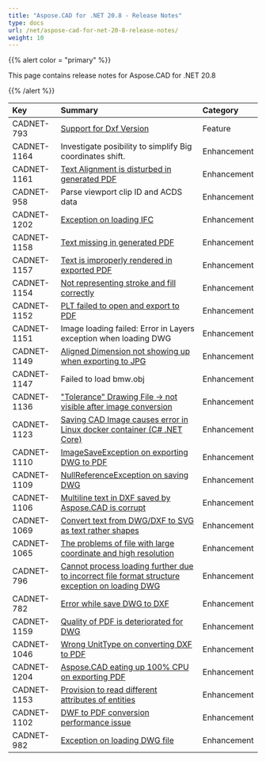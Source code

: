 ```yaml
---
title: "Aspose.CAD for .NET 20.8 - Release Notes"
type: docs
url: /net/aspose-cad-for-net-20-8-release-notes/
weight: 10
---
```


{{% alert color = "primary" %}}

This page contains release notes for Aspose.CAD for .NET 20.8

{{% /alert %}}


|**Key**|**Summary**|**Category**|
| :- | :- | :- |
| CADNET-793 | [Support for Dxf Version](https://forum.aspose.com/t/issue-in-convert-dxf-to-pdf/196684) | Feature |
| CADNET-1164 | Investigate posibility to simplify Big coordinates shift. | Enhancement |
| CADNET-1161 | [Text Alignment is disturbed in generated PDF](https://forum.aspose.com/t/dwg-to-pdf-conversion-issues/215853/8) | Enhancement |
| CADNET-958 | Parse viewport clip ID and ACDS data | Enhancement |
| CADNET-1202 | [Exception on loading IFC](https://forum.aspose.com/t/error-when-converting-ifc-to-pdf/214966) | Enhancement |
| CADNET-1158 | [Text missing in generated PDF](https://forum.aspose.com/t/dwg-to-pdf-conversion-issues/215853/5) | Enhancement |
| CADNET-1157 | [Text is improperly rendered in exported PDF](https://forum.aspose.com/t/dwg-to-pdf-conversion-issues/215853/5) | Enhancement |
| CADNET-1154 | [Not representing stroke and fill correctly](https://forum.aspose.com/t/not-representing-stroke-and-fill-correctly/215737) | Enhancement |
| CADNET-1152 | [PLT failed to open and export to PDF](https://forum.aspose.com/t/problems-with-plt-e-dwg/215541/6) | Enhancement |
| CADNET-1151 | Image loading failed: Error in Layers exception when loading DWG | Enhancement |
| CADNET-1149 | [Aligned Dimension not showing up when exporting to JPG ](https://forum.aspose.com/t/aligned-dimension-not-showing-up-when-exporting-to-jpg/215248) | Enhancement |
| CADNET-1147 | Failed to load bmw.obj | Enhancement |
| CADNET-1136 | ["Tolerance" Drawing File -> not visible after image conversion](https://forum.aspose.com/t/tolerance-drawing-file-not-visible-after-image-conversion/212441/4) | Enhancement |
| CADNET-1123 | [Saving CAD Image causes error in Linux docker container (C# .NET Core)](https://forum.aspose.com/t/saving-cad-image-causes-error-in-linux-docker-container-c-net-core/214283) | Enhancement |
| CADNET-1110 | [ImageSaveException on exporting DWG to PDF](https://forum.aspose.com/t/aspose-cad-cadexceptions-imagesaveexception-error-occurs-in-converting-some-large-dwg-to-pdf/213558) | Enhancement |
| CADNET-1109 | [NullReferenceException on saving DWG](https://forum.aspose.com/t/aspose-cad-cadexceptions-imagesaveexception-occurrs-in-coverting-dwg-to-pdf/213526) | Enhancement |
| CADNET-1106 | [Multiline text in DXF saved by Aspose.CAD is corrupt](https://forum.aspose.com/t/multiline-text-in-dxf-saved-by-aspose-cad-is-corrupt/213358) | Enhancement |
| CADNET-1069 | [Convert text from DWG/DXF to SVG as text rather shapes](https://forum.aspose.com/t/convert-from-dwg-dxf-to-emf-and-svg/211714/3) | Enhancement |
| CADNET-1065 | [ The problems of file with large coordinate and high resolution](https://forum.aspose.com/t/the-problems-of-file-with-large-coordinate-and-high-resolution/211597/3) | Enhancement |
| CADNET-796 | [Cannot process loading further due to incorrect file format structure exception on loading DWG](https://forum.aspose.com/t/common-errors-on-dwg-to-pdf/196691) | Enhancement |
| CADNET-782 | [Error while save DWG to DXF](https://github.com/aspose-cad/Aspose.CAD-for-.NET/issues/5#issuecomment-478199062) | Enhancement |
| CADNET-1159 | [Quality of PDF is deteriorated for DWG](https://forum.aspose.com/t/issue-in-loading-plt-and-exporting-dwg-to-pdf/215541/17) | Enhancement |
| CADNET-1046 | [Wrong UnitType on converting DXF to PDF](https://forum.aspose.com/t/apspose-cad-for-java-dxf-pdf-unittype/206204) | Enhancement |
| CADNET-1204 | [Aspose.CAD eating up 100% CPU on exporting PDF](https://forum.aspose.com/t/cad-pdf-cpu/209346) | Enhancement |
| CADNET-1153 | [Provision to read different attributes of entities](https://forum.aspose.com/t/cad/215576/8) | Enhancement |
| CADNET-1102 | [DWF to PDF conversion performance issue](https://forum.aspose.com/t/dwf-to-pdf-conversion-performance/210942/5) | Enhancement |
| CADNET-982 | [Exception on loading DWG file](https://forum.aspose.com/t/aspose-cad-dwg/205764) | Enhancement |